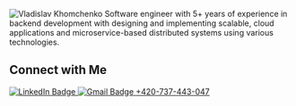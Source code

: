 <!--
**khomcvla/khomcvla** is a ✨ _special_ ✨ repository because its `README.md` (this file) appears on your GitHub profile.

Here are some ideas to get you started:

- 🔭 I’m currently working on ...
- 🌱 I’m currently learning ...
- 👯 I’m looking to collaborate on ...
- 🤔 I’m looking for help with ...
- 💬 Ask me about ...
- 📫 How to reach me: ...
- 😄 Pronouns: ...
- ⚡ Fun fact: ...
-->
![Vladislav Khomchenko](https://github.com/khomcvla/khomcvla/assets/37308862/8d4a4bee-196d-458f-947c-f29916390317)
Software engineer with 5+ years of experience in backend development with designing and implementing scalable, cloud applications and microservice-based distributed systems using various technologies.

## Connect with Me
<div id="badges">
  <a href="https://www.linkedin.com/in/khomcvla">
    <img src="https://img.shields.io/badge/LinkedIn-blue?style=for-the-badge&logo=linkedin&logoColor=white" alt="LinkedIn Badge"/>
  </a>
  <a href="mailto:khomcvla@gmail.com">
    <img src="https://img.shields.io/badge/Gmail-red?style=for-the-badge&logo=gmail&logoColor=white" alt="Gmail Badge"/>
  </a>
  <a href="tel:+420-737-443-047">+420-737-443-047</a>
</div>
